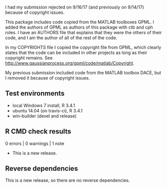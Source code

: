 I had my submission rejected on 9/16/17 (and previously on 9/14/17) because of copyright issues.

This package includes code copied from the MATLAB toolboxes GPML. I added the authors of GPML as authors of this package with ctb and cph roles. I have an AUTHORS file that explains that they were the others of their code, and I am the author of all of the rest of the code.

In my COPYRIGHTS file I copied the copyright file from GPML, which clearly states that the code can be included in other projects as long as their copyright remains. See http://www.gaussianprocess.org/gpml/code/matlab/Copyright.

My previous submission included code from the MATLAB toolbox DACE, but I removed it because of copyright issues.


## Test environments
* local Windows 7 install, R 3.4.1
* ubuntu 14.04 (on travis-ci), R 3.4.1
* win-builder (devel and release)

## R CMD check results

0 errors | 0 warnings | 1 note

* This is a new release.

## Reverse dependencies

This is a new release, so there are no reverse dependencies.
